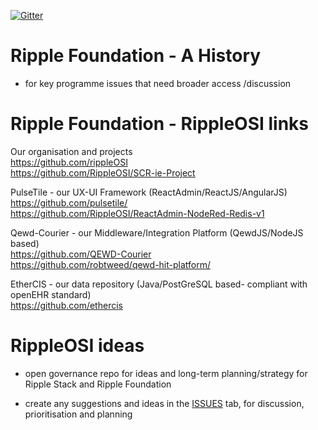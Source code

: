 [![Gitter](https://img.shields.io/gitter/room/nwjs/nw.js.svg?style=flat-square)](https://gitter.im/Ripple-Foundation/General)

# Ripple Foundation - A History


* for key programme issues that need broader access /discussion

# Ripple Foundation - RippleOSI links

Our organisation and projects<br />
https://github.com/rippleOSI<br />
https://github.com/RippleOSI/SCR-ie-Project<br />

PulseTile - our UX-UI Framework (ReactAdmin/ReactJS/AngularJS)<br />
https://github.com/pulsetile/<br />
https://github.com/RippleOSI/ReactAdmin-NodeRed-Redis-v1<br />



Qewd-Courier - our Middleware/Integration Platform (QewdJS/NodeJS based)<br />
https://github.com/QEWD-Courier<br />
https://github.com/robtweed/qewd-hit-platform/<br />

EtherCIS - our data repository (Java/PostGreSQL based- compliant with openEHR standard)<br />
https://github.com/ethercis


# RippleOSI ideas

* open governance repo for ideas and long-term planning/strategy for Ripple Stack and Ripple Foundation

* create any suggestions and ideas in the [ISSUES](https://github.com/RippleOSI/RippleOSI-General-Issues-Ideas/issues) tab, for discussion, prioritisation and planning

